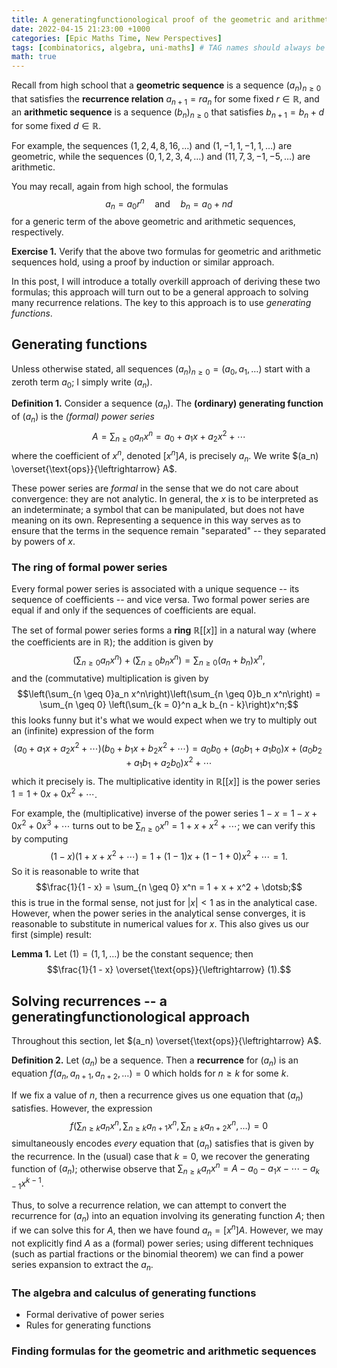 ```yaml
---
title: A generatingfunctionological proof of the geometric and arithmetic sequence formulas
date: 2022-04-15 21:23:00 +1000
categories: [Epic Maths Time, New Perspectives]
tags: [combinatorics, algebra, uni-maths] # TAG names should always be lowercase
math: true
---
```


Recall from high school that a **geometric sequence** is a sequence $(a_n)_{n \geq 0}$ that satisfies the **recurrence relation** $a_{n + 1} = r a_n$ for some fixed $r \in \mathbb{R}$, and an **arithmetic sequence** is a sequence $(b_n)_{n \geq 0}$ that satisfies $b_{n + 1} = b_n + d$ for some fixed $d \in \mathbb{R}$.

For example, the sequences $(1,2,4,8,16,\dotsc)$ and $(1,-1,1,-1,1,\dotsc)$ are geometric, while the sequences $(0,1,2,3,4,\dotsc)$ and $(11,7,3,-1,-5,\dotsc)$ are arithmetic.

You may recall, again from high school, the formulas
$$a_n = a_0 r^n \quad \text{and} \quad b_n = a_0 + nd$$
for a generic term of the above geometric and arithmetic sequences, respectively.

**Exercise 1.** Verify that the above two formulas for geometric and arithmetic sequences hold, using a proof by induction or similar approach.

In this post, I will introduce a totally overkill approach of deriving these two formulas; this approach will turn out to be a general approach to solving many recurrence relations. The key to this approach is to use *generating functions*.

## Generating functions

Unless otherwise stated, all sequences $(a_n)_{n \geq 0} = (a_0,a_1,\dotsc)$ start with a zeroth term $a_0$; I simply write $(a_n)$.

**Definition 1.** Consider a sequence $(a_n)$. The **(ordinary) generating function** of $(a_n)$ is the *(formal) power series*
$$A = \sum_{n \geq 0}a_n x^n = a_0 + a_1x + a_2x^2 + \dotsb$$
where the coefficient of $x^n$, denoted $[x^n]A$, is precisely $a_n$. We write $(a_n) \overset{\text{ops}}{\leftrightarrow} A$.

These power series are *formal* in the sense that we do not care about convergence: they are not analytic. In general, the $x$ is to be interpreted as an indeterminate; a symbol that can be manipulated, but does not have meaning on its own. Representing a sequence in this way serves as to ensure that the terms in the sequence remain "separated" -- they separated by powers of $x$.

### The ring of formal power series

Every formal power series is associated with a unique sequence -- its sequence of coefficients -- and vice versa. Two formal power series are equal if and only if the sequences of coefficients are equal.

The set of formal power series forms a **ring** $\mathbb{R}[[x]]$ in a natural way (where the coefficients are in $\mathbb{R}$); the addition is given by
$$\left(\sum_{n \geq 0}a_n x^n\right) + \left(\sum_{n \geq 0}b_n x^n\right) = \sum_{n \geq 0} (a_n + b_n)x^n,$$
and the (commutative) multiplication is given by
$$\left(\sum_{n \geq 0}a_n x^n\right)\left(\sum_{n \geq 0}b_n x^n\right) = \sum_{n \geq 0} \left(\sum_{k = 0}^n a_k b_{n - k}\right)x^n;$$
this looks funny but it's what we would expect when we try to multiply out an (infinite) expression of the form
$$(a_0 + a_1x + a_2x^2 + \dotsb)(b_0 + b_1x + b_2x^2 + \dotsb) = a_0b_0 + (a_0b_1 + a_1b_0)x + (a_0b_2 + a_1b_1 + a_2b_0)x^2 + \dotsb$$
which it precisely is. The multiplicative identity in $\mathbb{R}[[x]]$ is the power series $1 = 1 + 0x + 0x^2 + \dotsb$.

For example, the (multiplicative) inverse of the power series $1 - x = 1 - x + 0x^2 + 0x^3 + \dotsb$ turns out to be $\sum_{n \geq 0}x^n = 1 + x + x^2 + \dotsb$; we can verify this by computing
$$(1 - x)(1 + x + x^2 + \dotsb) = 1 + (1 - 1)x + (1 - 1 + 0)x^2 + \dotsb = 1.$$
So it is reasonable to write that
$$\frac{1}{1 - x} = \sum_{n \geq 0} x^n = 1 + x + x^2 + \dotsb;$$
this is true in the formal sense, not just for $|x| < 1$ as in the analytical case. However, when the power series in the analytical sense converges, it is reasonable to substitute in numerical values for $x$. This also gives us our first (simple) result:

**Lemma 1.** Let $(1) = (1,1,\dotsc)$ be the constant sequence; then
$$\frac{1}{1 - x} \overset{\text{ops}}{\leftrightarrow} (1).$$

## Solving recurrences -- a generatingfunctionological approach

Throughout this section, let $(a_n) \overset{\text{ops}}{\leftrightarrow} A$.

**Definition 2.** Let $(a_n)$ be a sequence. Then a **recurrence** for $(a_n)$ is an equation $f(a_n,a_{n + 1},a_{n + 2},\dotsc) = 0$ which holds for $n \geq k$ for some $k$.

If we fix a value of $n$, then a recurrence gives us one equation that $(a_n)$ satisfies. However, the expression
$$f\left(\sum_{n \geq k}a_n x^n,\sum_{n \geq k}a_{n + 1} x^n,\sum_{n \geq k}a_{n + 2} x^n,\dotsc\right) = 0$$
simultaneously encodes *every* equation that $(a_n)$ satisfies that is given by the recurrence. In the (usual) case that $k = 0$, we recover the generating function of $(a_n)$; otherwise observe that $\sum_{n \geq k}a_n x^n = A - a_0 - a_1x - \dotsb - a_{k - 1}x^{k - 1}$.

Thus, to solve a recurrence relation, we can attempt to convert the recurrence for $(a_n)$ into an equation involving its generating function $A$; then if we can solve this for $A$, then we have found $a_n = [x^n]A$. However, we may not explicitly find $A$ as a (formal) power series; using different techniques (such as partial fractions or the binomial theorem) we can find a power series expansion to extract the $a_n$.

### The algebra and calculus of generating functions

- Formal derivative of power series
- Rules for generating functions

### Finding formulas for the geometric and arithmetic sequences
